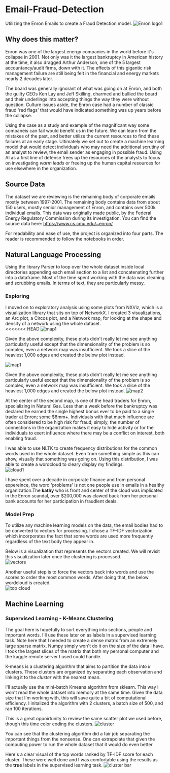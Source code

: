 # Email-Fraud-Detection
Utilizing the Enron Emails to create a Fraud Detection model.
![Enron logo1](images/Enron%20logo1.png)



## Why does this matter?
Enron was one of the largest energy companies in the world before it's collapse in 2001.  Not only was it the largest bankruptcy in American history at the time, it also dragged Arthur Anderson,  one of the 5 largest accountancy/audit firms, down with it.  The effects of this gigantic risk management failure are still being felt in the financial and energy markets nearly 2 decades later.  

The board was generally ignorant of what was going on at Enron, and both the guilty CEOs Ken Lay and Jeff Skilling, charmed and bullied the board and their underlings into accepting things the way they were without question.  Culture issues aside, the Enron case had a number of classic fraud 'red flags' that would have indicated something was up years before the collapse.  

Using the case as a study and example of the magnificant way some companeis can fail would benefit us in the future.  We can learn from the mistakes of the past, and better utilize the current resources to find these failures at an early stage.  Ultimately we set out to create a machine learning model that would detect individuals who may need the additional scrutiny of an analyst to review, the email sender as engaging in possible fraud.  Using AI as a first line of defense frees up the resources of the analysts to focus on investigating _warm leads_ or freeing up the human capital resources for use elsewhere in the organization.

## Source Data
The dataset we are reviewing is the remaining body of corporate emails mostly between 1997-2001. The remaining body contains data from about 150 users, mostly senior management of Enron, and contains over 500k individual emails. This data was originally made public, by the Federal Energy Regulatory Commission during its investigation. You can find the source data here:  https://www.cs.cmu.edu/~enron/

For readability and ease of use, the project is organized into four parts.  The reader is recommended to follow the notebooks in order.

## Natural Language Processing
Using the library Parser to loop over the whole dataset inside local directories appending each email section to a list and concatenating further into a dataframe.  Most of the time spent working with the data was cleaning and scrubbing emails.  In terms of text, they are particularly messy.  

### Exploring
I moved on to exploratory analysis using some plots from NXViz, which is a visualization library that sits on top of NetworkX.  I created 3 visualizations, an Arc plot, a Circos plot, and a Network map, for looking at the shape and density of a network using the whole dataset.  
<<<<<<< HEAD
![map1](images/map1.png)

Given the above complexity, these plots didn't really let me see anything particularly useful except that the dimensionality of the problem is so complex, even a network map was insufficient.  We took a slice of the heaviest 1,000 edges and created the below plot instead.

![map1](images/map1.png)

Given the above complexity, these plots didn't really let me see anything particularly useful except that the dimensionality of the problem is so complex, even a network map was insufficient.  We took a slice of the heaviest 1,000 edges and created the below plot instead.
![map2](images/map2.png)


At the center of the second map, is one of the head traders for Enron, specializing in Natural Gas.  Less than a week before the bankruptcy was declared he earned the single highest bonus ever to be paid to a single trader at Enron; some $8mm+.  Individuals with that much influence are often considered to be high risk for fraud; simply, the number of connections in the organization makes it easy to hide activity or for the individuals to exert influence where there may be a conflict on interest, both enabling fraud.  

I was able to use NLTK to create frequency distributions for the common words used in the whole dataset. Even from something simple as this can show, visually that something was going on.  Using this distribution, I was able to create a wordcloud to cleary display my findings.  
![cloud1](images/cloud1.png)


I have spent over a decade in corporate finance and from personal expereince, the word 'problems' is not one people use in emails in a healthy organization.The __kathy__ who is front and center of the cloud was implicated in the Enron scandal, over $200,000 was clawed back from her personal bank accounts for her participation in fraudlent deals.  



### Model Prep
To utilize any machine learning models on the data, the email bodies had to be converted to vectors for processing.  I chose a TF-IDF vectorization which incorporates the fact that some words are used more frequently regardless of the text body they appear in.  

Below is a visualization that represents the vectors created.  We will revisit this visualization later once the clustering is processed.  
![vectors](images/Vector_scatter1.png)

Another useful step is to force the vectors back into words and use the scores to order the most common words.  After doing that, the below wordcloud is created.  
![top cloud](images/cloud2.png)

## Machine Learning

### Supervised Learning - K-Means Clustering 
The goal here is hopefully to sort everything into sections, people and important words. I'll use these later on as labels in a supervised learning task.  Note here that I needed to create a dense matrix from an extremely large sparse matrix.  Numpy simply won't do it on the size of the data I have.  I took the largest slices of the matrix that both my personal computer and the kaggle remote server I used could handle.  

K-means is a clustering algorithm that aims to partition the data into _k_ clusters. These clusters are organized by separating each observation and linking it to the _cluster_ with the nearest mean.

I'll actually use the mini-batch Kmeans algorithm from sklearn. This way I won't read the whole dataset into memory at the same time. Given the data size that I'm working with, this will save quite a bit of computational efficiency.  I initalized the algorithm with 2 clusters, a batch size of 500, and ran 100 iterations.

This is a great oppoirtunity to review the same scatter plot we used before, though this time color coding the clusters.
![cluster](images/cluster2.png)

You can see that the clustering algorithm did a fair job separating the important things from the nonsense.  One can extrapolate that given the computing power to run the whole dataset that it would do even better.

Here's a clear visual of the top words ranked by TF-IDF score for each cluster.  These were well done and I was comfortable using the results as the __true__ labels in the supervised learning task.
![cluster bar](images/cluster_bar.png)




